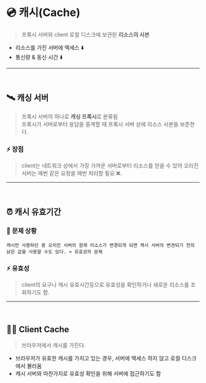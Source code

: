 # 💿 캐시(Cache)
> 프록시 서버와 client 로컬 디스크에 보관된 **리소스의 사본**

- 리소스를 가진 서버에 액세스 ⬇️
- 통신량 & 동신 시간 ⬇️

---
<br>

## 🛰 캐싱 서버 
> 프록시 서버의 하나로 **캐싱 프록시**로 분류됨 <br>
> 프록시가 서버로부터 응담을 중계할 때 프록시 서버 상에 리소스 사본을 보존한다.

### ⚡️ 장점
>client는 네트워크 상에서 가장 가까운 서버로부터 리소스를 얻을 수 있어 오리진 서버는 매번 같은 요청을 매번 처리할 필요 ❌.

---
<br>

## ⏰ 캐시 유효기간 

### 🚨 문제 상황
    캐시만 사용하던 중 오리진 서버의 원래 리소스가 변경되게 되면 캐시 서버의 변견되기 전의 낡은 값을 사용할 수도 있다. ⬅️ 유효성의 문제

### ⚡️ 유효성
> client의 요구나 캐시 유효시간등으로 유효성을 확인하거나 새로운 리소스를 조회하기도 함.

---
<br>

## 🙋‍♂️ Client Cache
> 브라우저에서 캐시를 가진다.

- 브라우저가 유효한 캐시를 가지고 있는 경우, 서버에 액세스 하지 않고 로컬 디스크에서 불러옴
- 캐시 서버와 마찬가지로 유효성 확인을 위해 서버에 접근하기도 함